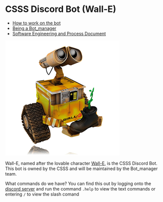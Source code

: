 # CSSS Discord Bot (Wall-E)  

- [How to work on the bot](https://github.com/CSSS/wall_e/wiki/2.-Working-on-the-Bot)  
- [Being a Bot_manager](https://github.com/CSSS/wall_e/wiki/6.-Being-a-Bot_manager)
- [Software Engineering and Process Document](https://github.com/CSSS/wall_e/wiki/5.-Software-Engineering-and-Process-Document)

![The One and Only, Lovable Wall-E](wall_e_pic.jpg)

Wall-E, named after the lovable character [Wall-E](https://en.wikipedia.org/wiki/WALL-E), is the CSSS Discord Bot. This bot is owned by the CSSS and will be maintained by the Bot_manager team.  

What commands do we have? You can find this out by logging onto the [discord server](http://discord.sfucsss.org) and run the command `.help` to view the text commands or entering `/` to view the slash comand
